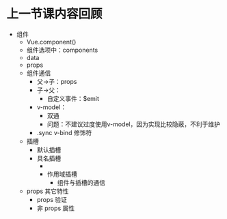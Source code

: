 # 上一节课内容回顾

- 组件
    - Vue.component()
    - 组件选项中：components
    - data
    - props
    - 组件通信
        - 父->子：props
        - 子->父：
            - 自定义事件：$emit
        - v-model：
            - 双通
            - 问题：不建议过度使用v-model，因为实现比较隐蔽，不利于维护
        - .sync
            v-bind 修饰符
    - 插槽
        - 默认插槽
        - 具名插槽
            - <slot></slot>
            - 作用域插槽
                - 组件与插槽的通信
    - props 其它特性
        - props 验证
        - 非 props 属性